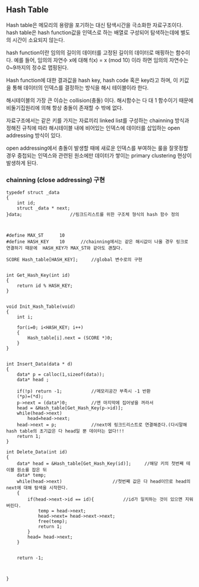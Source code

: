 ## Hash Table

Hash table은 메모리의 용량을 포기하는 대신 탐색시간을 극소화한 자료구조이다. hash table은 hash function값을 인덱스로 하는 배열로 구성되어 탐색하는데에 별도의 시간이 소요되지 않는다.

hash function이란 임의의 길이의 데이터를 고정된 길이의 데이터로 매핑하는 함수이다. 예를 들어, 임의의 자연수 x에 대해 f(x) = x (mod 10) 이라 하면 임의의 자연수는 0~9까지의 정수로 맵핑된다. 

Hash function에 대한 결과값을 hash key, hash code 혹은 key라고 하며, 이 키값을 통해 데이터의 인덱스를 결정하는 방식을 해시 테이블이라 한다.

해시테이블의 가장 큰 이슈는 collision(충돌) 이다. 해시함수는 다 대 1 함수이기 때문에 비둘기집원리에 의해 항상 충돌이 존재할 수 밖에 없다. 

자료구조에서는 같은 키를 가지는 자료끼리 linked list를 구성하는 chainning 방식과 정해진 규칙에 따라 해시테이블 내에 비어있는 인덱스에 데이터를 삽입하는 open addressing 방식이 있다.

open addressing에서 충돌이 발생할 때에 새로운 인덱스를 부여하는 룰을 잘못정할 경우 중첩되는 인덱스와 관련된 원소에만 데이터가 쌓이는 primary clustering 현상이 발생하게 된다. 



### chainning (close addressing) 구현
```
typedef struct _data 
{
	int id;
	struct _data * next;
}data;					//링크드리스트를 위한 구조체 형식의 hash 함수 정의



#define MAX_ST		10
#define HASH_KEY	10		//chainning에서는 같은 해시값이 나올 경우 링크로 연결하기 때문에  HASH_KEY가 MAX_ST와 같아도 괜찮다.

SCORE Hash_table[HASH_KEY];		//global 변수로의 구현


int Get_Hash_Key(int id)
{
	return id % HASH_KEY;
}


void Init_Hash_Table(void)
{
	int i;

	for(i=0; i<HASH_KEY; i++)
	{
		Hash_table[i].next = (SCORE *)0;
	}
}


int Insert_Data(data * d)
{
	data* p = calloc(1,sizeof(data));
	data* head ;

	if(!p) return -1;			//메모리공간 부족시 -1 반환
	(*p)=(*d);
	p->next = (data*)0;			//맨 마지막에 집어넣을 꺼라서
	head = &Hash_table[Get_Hash_Key(p->id)];
	while(head->next)
		head=head->next;		
	head->next = p;				//next에 링크드리스트로 연결해준다.(다시말해 hash table의 초기값은 다 head일 뿐 데이터는 없다!!!
	return 1;
}

int Delete_Data(int id)
{
	data* head = &Hash_table[Get_Hash_Key(id)];		//해당 키의 첫번째 테이블 원소를 잡은 뒤
	data* temp;
	while(head->next)					//첫번째 값은 다 head이므로 head의 next에 대해 탐색을 시작한다.
	{	
		if(head->next->id == id){			//id가 일치하는 것이 있으면 지워버린다.
			temp = head->next;
			head->next= head->next->next;
			free(temp);
			return 1;
		}
		head= head->next;
	}


	return -1;



}

```
